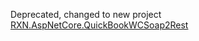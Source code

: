 Deprecated, changed to new project [RXN.AspNetCore.QuickBookWCSoap2Rest](https://github.com/thangl3/RXN.AspNetCore.QuickBookWCSoap2Rest)
